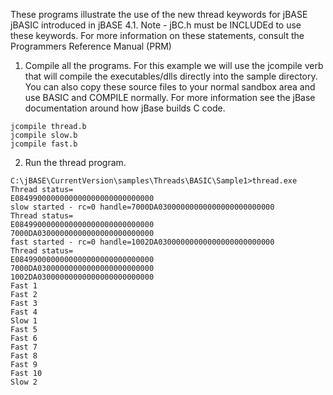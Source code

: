 These programs illustrate the use of the new thread keywords for
jBASE jBASIC introduced in jBASE 4.1. Note - jBC.h must be INCLUDEd
to use these keywords. For more information on these statements,
consult the Programmers Reference Manual (PRM)

1. Compile all the programs.  For this example we will use the jcompile verb that will compile the executables/dlls directly into the sample directory.  You can also copy these source files to your normal sandbox area and use BASIC and COMPILE normally.  For more information see the jBase documentation around how jBase builds C code.

```
jcompile thread.b
jcompile slow.b
jcompile fast.b
```

2. Run the thread program.

```
C:\jBASE\CurrentVersion\samples\Threads\BASIC\Sample1>thread.exe
Thread status=
E0849900000000000000000000000000
slow started - rc=0 handle=7000DA03000000000000000000000000
Thread status=
E0849900000000000000000000000000
7000DA03000000000000000000000000
fast started - rc=0 handle=1002DA03000000000000000000000000
Thread status=
E0849900000000000000000000000000
7000DA03000000000000000000000000
1002DA03000000000000000000000000
Fast 1
Fast 2
Fast 3
Fast 4
Slow 1
Fast 5
Fast 6
Fast 7
Fast 8
Fast 9
Fast 10
Slow 2
```
